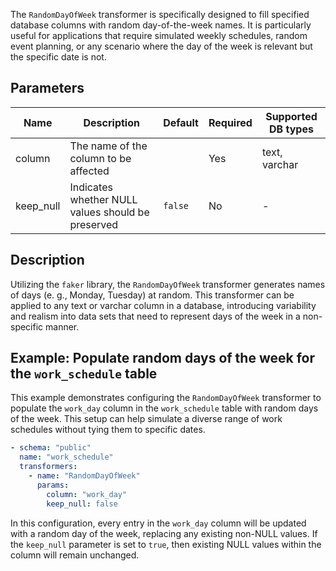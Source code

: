 The `RandomDayOfWeek` transformer is specifically designed to fill specified database columns with random day-of-the-week names. It is particularly useful for applications that require simulated weekly schedules, random event planning, or any scenario where the day of the week is relevant but the specific date is not.

## Parameters

| Name      | Description                                          | Default | Required | Supported DB types |
|-----------|------------------------------------------------------|---------|----------|--------------------|
| column    | The name of the column to be affected               |         | Yes      | text, varchar      |
| keep_null | Indicates whether NULL values should be preserved  | `false` | No       | -                  |

## Description

Utilizing the `faker` library, the `RandomDayOfWeek` transformer generates names of days (e. g., Monday, Tuesday) at random. This transformer can be applied to any text or varchar column in a database, introducing variability and realism into data sets that need to represent days of the week in a non-specific manner.

## Example: Populate random days of the week for the `work_schedule` table

This example demonstrates configuring the `RandomDayOfWeek` transformer to populate the `work_day` column in the `work_schedule` table with random days of the week. This setup can help simulate a diverse range of work schedules without tying them to specific dates.

```yaml title="RandomDayOfWeek transformer example"
- schema: "public"
  name: "work_schedule"
  transformers:
    - name: "RandomDayOfWeek"
      params:
        column: "work_day"
        keep_null: false
```

In this configuration, every entry in the `work_day` column will be updated with a random day of the week, replacing any existing non-NULL values. If the `keep_null` parameter is set to `true`, then existing NULL values within the column will remain unchanged.
